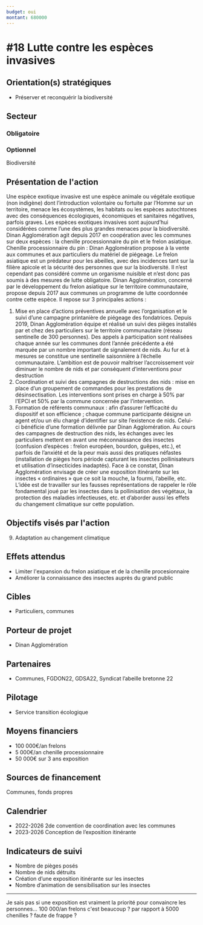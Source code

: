 ```yaml
---
budget: oui
montant: 680000
---
```


# #18 Lutte contre les espèces invasives

## Orientation(s) stratégiques

- Préserver et reconquérir la biodiversité

## Secteur
### Obligatoire



### Optionnel

Biodiversité

## Présentation de l'action

Une espèce exotique invasive est une espèce animale ou végétale exotique (non indigène) dont l’introduction volontaire ou fortuite par l’Homme sur un territoire, menace les écosystèmes, les habitats ou les espèces autochtones avec des conséquences écologiques, économiques et sanitaires négatives, parfois graves. Les espèces exotiques invasives sont aujourd’hui considérées comme l’une des plus grandes menaces pour la biodiversité.
Dinan Agglomération agit depuis 2017 en coopération avec les communes sur deux espèces : la chenille processionnaire du pin et le frelon asiatique.
Chenille processionnaire du pin : Dinan Agglomération propose à la vente aux communes et aux particuliers du matériel de piégeage.
Le frelon asiatique est un prédateur pour les abeilles, avec des incidences tant sur la filière apicole et la sécurité des personnes que sur la biodiversité. Il n’est cependant pas considéré comme un organisme nuisible et n’est donc pas soumis à des mesures de lutte obligatoire.
Dinan Agglomération, concerné par le développement du frelon asiatique sur le territoire communautaire, propose depuis 2017 aux communes un programme de lutte coordonnée contre cette espèce. Il repose sur 3 principales actions :
1. Mise en place d’actions préventives annuelle avec l’organisation et le suivi d’une campagne printanière de piégeage des fondatrices. Depuis 2019, Dinan Agglomération équipe et réalisé un suivi des pièges installés par et chez des particuliers sur le territoire communautaire (réseau sentinelle de 300 personnes). Des appels à participation sont réalisées chaque année sur les communes dont l’année précédente a été marquée par un nombre important de signalement de nids. Au fur et à mesures se constitue une sentinelle saisonnière à l’échelle communautaire. L’ambition est de pouvoir maîtriser l’accroissement voir diminuer le nombre de nids et par conséquent d’interventions pour destruction
2. Coordination et suivi des campagnes de destructions des nids : mise en place d’un groupement de commandes pour les prestations de désinsectisation. Les interventions sont prises en charge à 50% par l’EPCI et 50% par la commune concernée par l’intervention.
3. Formation de référents communaux : afin d’assurer l’efficacité du dispositif et son efficience ; chaque commune participante désigne un agent et/ou un élu chargé d’identifier sur site l’existence de nids. Celui-ci bénéficie d’une formation délivrée par Dinan Agglomération.
Au cours des campagnes de destruction des nids, les échanges avec les particuliers mettent en avant une méconnaissance des insectes (confusion d’espèces : frelon européen, bourdon, guêpes, etc.), et parfois de l’anxiété et de la peur mais aussi des pratiques néfastes (installation de pièges hors période capturant les insectes pollinisateurs et utilisation d’insecticides inadaptés).
Face à ce constat, Dinan Agglomération envisage de créer une exposition itinérante sur les insectes « ordinaires » que ce soit la mouche, la fourmi, l’abeille, etc. L’idée est de travailler sur les fausses représentations de rappeler le rôle fondamental joué par les insectes dans la pollinisation des végétaux, la protection des maladies infectieuses, etc. et d’aborder aussi les effets du changement climatique sur cette population.

## Objectifs visés par l'action

9. Adaptation au changement climatique

## Effets attendus

- Limiter l'expansion du frelon asiatique et de la chenille procesionnaire
- Améliorer la connaissance des insectes auprès du grand public

## Cibles

- Particuliers, communes

## Porteur de projet

- Dinan Agglomération

## Partenaires

- Communes, FGDON22, GDSA22, Syndicat l’abeille bretonne 22

## Pilotage

- Service transition écologique

## Moyens financiers

- 100 000€/an frelons
- 5 000€/an chenille processionnaire
- 50 000€ sur 3 ans exposition

## Sources de financement

Communes, fonds propres

## Calendrier

- 2022-2026 2de convention de coordination avec les communes
- 2023-2026 Conception de l’exposition itinérante

## Indicateurs de suivi

- Nombre de pièges posés
- Nombre de nids détruits
- Création d’une exposition itinérante sur les insectes
- Nombre d’animation de sensibilisation sur les insectes

---
Je sais pas si une exposition est vraiment la priorité pour convaincre les personnes…
100 000/an frelons c'est beaucoup ? par rapport à 5000 chenilles ? faute de frappe ?

